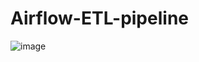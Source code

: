 # Airflow-ETL-pipeline

![image](https://github.com/user-attachments/assets/b021d2a1-7ed9-4c1c-9bad-ebc4cfe00462)
